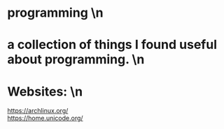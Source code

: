 # programming \n
# a collection of things I found useful about programming. \n
# Websites: \n
https://archlinux.org/  
https://home.unicode.org/
